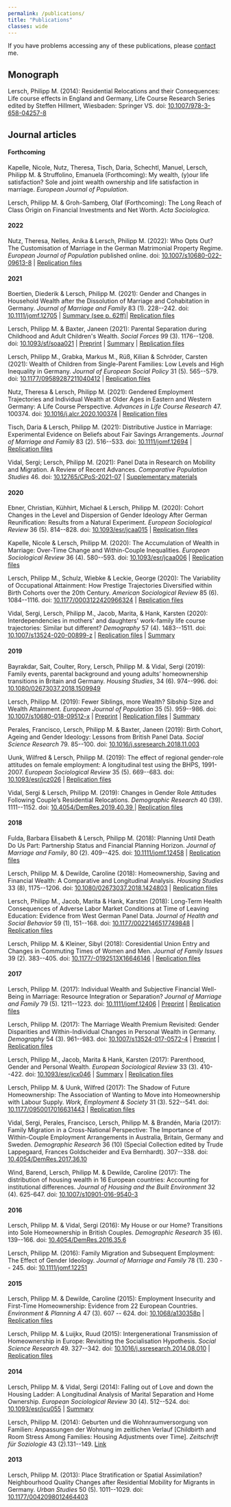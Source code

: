 ```yaml
---
permalink: /publications/
title: "Publications"
classes: wide
---
```


If you have problems accessing any of these publications, please [contact](/contact) me.

## Monograph

Lersch, Philipp M. (2014): Residential Relocations and their Consequences: Life course effects in England and Germany, Life Course Research Series edited by Steffen Hillmert, Wiesbaden: Springer VS. doi: [10.1007/978-3-658-04257-8](http://dx.doi.org/10.1007/978-3-658-04257-8) 

## Journal articles

#### Forthcoming

Kapelle, Nicole, Nutz, Theresa, Tisch, Daria, Schechtl, Manuel, Lersch, Philipp M. & Struffolino, Emanuela (Forthcoming): My wealth, (y)our life satisfaction? Sole and joint wealth ownership and life satisfaction in marriage. *European Journal of Population*.

Lersch, Philipp M. & Groh-Samberg, Olaf (Forthcoming): The Long Reach of Class Origin on Financial Investments and Net Worth. *Acta Sociologica*. 

#### 2022

Nutz, Theresa, Nelles, Anika & Lersch, Philipp M. (2022): Who Opts Out? The Customisation of Marriage in the German Matrimonial Property Regime. *European Journal of Population* published online. doi: [10.1007/s10680-022-09613-8](http://dx.doi.org/10.1007/s10680-022-09613-8) \| [Replication files](https://osf.io/uet85/) 

#### 2021

Boertien, Diederik & Lersch, Philipp M. (2021): Gender and Changes in Household Wealth after the Dissolution of Marriage and Cohabitation in Germany. *Journal of Marriage and Family* 83 (1). 228--242. doi: [10.1111/jomf.12705](http://dx.doi.org/10.1111/jomf.12705) \| [Summary (see p. 62ff)](https://www.neodemos.info/wp-content/uploads/2021/05/50anni-divorzio-ok-2.pdf)\| [Replication files](https://doi.org/10.17605/OSF.IO/GTKH7) 

Lersch, Philipp M. & Baxter, Janeen (2021): Parental Separation during Childhood and Adult Children's Wealth. *Social Forces* 99 (3). 1176--1208.  doi: [10.1093/sf/soaa021](http://dx.doi.org/10.1093/sf/soaa021) \| [Preprint](https://www.lifecoursecentre.org.au/wp-content/uploads/2018/06/2015-15-LCC-Working-Paper-Lersch-and-Baxter.pdf) \| [Summary](https://www.childandfamilyblog.com/child-development/how-divorce-affects-childrens-wealth-ability-to-earn/) \| [Replication files](https://osf.io/efh5x/) 

Lersch, Philipp M., Grabka, Markus M., Rüß, Kilian & Schröder, Carsten (2021): Wealth of Children from Single-Parent Families: Low Levels and High Inequality in Germany. *Journal of European Social Policy* 31 (5). 565--579. doi: [10.1177/09589287211040412](http://dx.doi.org/10.1177/09589287211040412) \| [Replication files](https://OSF.IO/YTGM8) 

Nutz, Theresa & Lersch, Philipp M. (2021): Gendered Employment Trajectories and Individual Wealth at Older Ages in Eastern and Western Germany: A Life Course Perspective. *Advances in Life Course Research* 47. 100374. doi: [10.1016/j.alcr.2020.100374](http://dx.doi.org/10.1016/j.alcr.2020.100374) \| [Replication files](https://osf.io/49nh6/) 

Tisch, Daria & Lersch, Philipp M. (2021): Distributive Justice in Marriage: Experimental Evidence on Beliefs about Fair Savings Arrangements. *Journal of Marriage and Family* 83 (2). 516--533. doi: [10.1111/jomf.12694](http://dx.doi.org/10.1111/jomf.12694) \| [Replication files](https://osf.io/h4uvb/) 

Vidal, Sergi; Lersch, Philipp M. (2021): Panel Data in Research on Mobility and Migration. A Review of Recent Advances. *Comparative Population Studies* 46. doi: [10.12765/CPoS-2021-07](http://dx.doi.org/10.12765/CPoS-2021-07) \| [Supplementary materials](https://osf.io/nzbj8/) 


#### 2020

Ebner, Christian, Kühhirt, Michael & Lersch, Philipp M. (2020): Cohort Changes in the Level and Dispersion of Gender Ideology After German Reunification: Results from a Natural Experiment. *European Sociological Review* 36 (5). 814--828. doi: [10.1093/esr/jcaa015](https://academic.oup.com/esr/advance-article/doi/10.1093/esr/jcaa015/5825421?guestAccessKey=753b0df7-7880-4abb-bd5a-23a60b76a910) \| [Replication files](https://doi.org/10.17605/OSF.IO/836VM) 

Kapelle, Nicole & Lersch, Philipp M. (2020): The Accumulation of Wealth in Marriage: Over-Time Change and Within-Couple Inequalities. *European Sociological Review* 36 (4). 580--593. doi: [10.1093/esr/jcaa006](https://academic.oup.com/esr/advance-article/doi/10.1093/esr/jcaa006/5753972?guestAccessKey=bb96271f-1ff7-426b-a09c-dfb29ef16331) \| [Replication files](https://osf.io/7q9fk/) 

Lersch, Philipp M., Schulz, Wiebke & Leckie, George (2020): The Variability of Occupational Attainment: How Prestige Trajectories Diversified within Birth Cohorts over the 20th Century. *American Sociological Review* 85 (6). 1084--1116. doi: [10.1177/0003122420966324](http://dx.doi.org/10.1177/0003122420966324) \| [Replication files](https://doi.org/10.17605/OSF.IO/DEHX7)

Vidal, Sergi, Lersch, Philipp M., Jacob, Marita, & Hank, Karsten (2020): Interdependencies in mothers' and daughters' work-family life course trajectories: Similar but different? *Demography* 57 (4). 1483--1511. doi: [10.1007/s13524-020-00899-z](http://dx.doi.org/10.1007/s13524-020-00899-z) \| [Replication files](https://doi.org/10.17605/OSF.IO/EFXWQ) \| [Summary](https://www.niussp.org/gender-issues/intergenerational-transmission-of-womens-life-courses-in-germany/)

#### 2019

Bayrakdar, Sait, Coulter, Rory, Lersch, Philipp M. & Vidal, Sergi (2019): Family events, parental background and young adults’ homeownership transitions in Britain and Germany. *Housing Studies*, 34 (6). 974--996. doi: [10.1080/02673037.2018.1509949](https://doi.org/10.1080/02673037.2018.1509949)

Lersch, Philipp M. (2019): Fewer Siblings, more Wealth? Sibship Size and Wealth Attainment. *European Journal of Population* 35 (5). 959--986. doi: [10.1007/s10680-018-09512-x](https://doi.org/10.1007/s10680-018-09512-x) \| [Preprint](https://osf.io/preprints/socarxiv/9hy6x) \| [Replication files](http://doi.org/10.17605/OSF.IO/S62ED) \| [Summary](https://www.niussp.org/family-and-households/more-siblings-less-wealth-in-todays-germany/)

Perales, Francisco, Lersch, Philipp M. & Baxter, Janeen (2019): Birth Cohort, Ageing and Gender Ideology: Lessons from British Panel Data. *Social Science Research* 79. 85--100. doi: [10.1016/j.ssresearch.2018.11.003](https://doi.org/10.1016/j.ssresearch.2018.11.003)
	
Uunk, Wilfred & Lersch, Philipp M. (2019): The effect of regional gender-role attitudes on female employment: A longitudinal test using the BHPS, 1991-2007. *European Sociological Review* 35 (5). 669--683. doi: [10.1093/esr/jcz026](http://dx.doi.org/10.1093/esr/jcz026) \| [Replication files](https://osf.io/kr2yb/) 

Vidal, Sergi & Lersch, Philipp M. (2019): Changes in Gender Role Attitudes Following Couple’s Residential Relocations. *Demographic Research* 40 (39). 1111--1152. doi: [10.4054/DemRes.2019.40.39 ](http://dx.doi.org/10.4054/DemRes.2019.40.39) \| [Replication files](https://osf.io/v6nw8/) 

#### 2018

Fulda, Barbara Elisabeth & Lersch, Philipp M.  (2018): Planning Until Death Do Us Part: Partnership Status and Financial Planning Horizon. *Journal of Marriage and Family*, 80 (2). 409--425. doi: [10.1111/jomf.12458](https://doi.org/10.1111/jomf.12458) \| [Replication files](http://osf.io/grp8t) 

Lersch, Philipp M. & Dewilde, Caroline (2018): Homeownership, Saving and Financial Wealth: A Comparative and Longitudinal Analysis. *Housing Studies* 33 (8), 1175--1206. doi: [10.1080/02673037.2018.1424803](https://doi.org/10.1080/02673037.2018.1424803) \| [Replication files](http://osf.io/asdpy) 

Lersch, Philipp M., Jacob, Marita & Hank, Karsten (2018): Long-Term Health Consequences of Adverse Labor Market Conditions at Time of Leaving Education: Evidence from West German Panel Data. *Journal of Health and Social Behavior* 59 (1), 151--168. doi: [10.1177/0022146517749848](https://doi.org/10.1177/0022146517749848) \| [Replication files](http://osf.io/hn9pv) 

Lersch, Philipp M. & Kleiner, Sibyl (2018): Coresidential Union Entry and Changes in Commuting Times of Women and Men. *Journal of Family Issues* 39 (2). 383--405. doi: [10.1177/\-0192513X16646146](http://dx.doi.org/10.1177/0192513X16646146) \| [Replication files](https://doi.org/10.17605/OSF.IO/RYZ5P)

#### 2017

Lersch, Philipp M. (2017): Individual Wealth and Subjective Financial Well-Being in Marriage: Resource Integration or Separation? *Journal of Marriage and Family* 79 (5). 1211--1223. doi: [10.1111/jomf.12406](http://dx.doi.org/10.1111/jomf.12406) \| [Preprint](https://osf.io/rmu5p/) \| [Replication files](http://osf.io/uqejn) 

Lersch, Philipp M. (2017): The Marriage Wealth Premium Revisited: Gender Disparities and Within-Individual Changes in Personal Wealth in Germany. *Demography* 54 (3). 961--983. doi: [10.1007/s13524-017-0572-4](http://dx.doi.org/10.1007/s13524-017-0572-4) \| [Preprint](https://osf.io/preprints/socarxiv/yqgdm/) \| [Replication files](http://osf.io/4epv8) 

Lersch, Philipp M., Jacob, Marita & Hank, Karsten (2017): Parenthood, Gender and Personal Wealth. *European Sociological Review* 33 (3). 410--422. doi: [10.1093/esr/jcx046](http://dx.doi.org/10.1093/esr/jcx046) \| [Summary](https://theconversation.com/study-mothers-are-less-wealthy-than-women-without-children-76193) \| [Replication files](https://osf.io/ndx9w/) 

Lersch, Philipp M. & Uunk, Wilfred (2017): The Shadow of Future Homeownership: The Association of Wanting to Move into Homeownership with Labour Supply. *Work, Employment & Society* 31 (3). 522--541. doi: [10.1177/0950017016631443](http://dx.doi.org/10.1177/0950017016631443) \| [Replication files](http://dx.doi.org/10.17605/OSF.IO/ZBJGD)

Vidal, Sergi, Perales, Francisco, Lersch, Philipp M. & Brandén, Maria (2017): Family Migration in a Cross-National Perspective: The Importance of Within-Couple Employment Arrangements in Australia, Britain, Germany and Sweden. *Demographic Research* 36 (10) (Special Collection edited by Trude Lappegaard, Frances Goldscheider and Eva Bernhardt). 307--338. doi: [10.4054/DemRes.2017.36.10](http://dx.doi.org/10.4054/DemRes.2017.36.10) 

Wind, Barend, Lersch, Philipp M. & Dewilde, Caroline (2017): The distribution of housing wealth in 16 European countries: Accounting for institutional differences. *Journal of Housing and the Built Environment* 32 (4). 625-647. doi: [10.1007/s10901-016-9540-3](http://link.springer.com/article/10.1007/s10901-016-9540-3) 

#### 2016

Lersch, Philipp M. & Vidal, Sergi (2016): My House or our Home? Transitions into Sole Homeownership in British Couples. *Demographic Research* 35 (6). 139--166. doi: [10.4054/DemRes.2016.35.6](http://dx.doi.org/10.4054/DemRes.2016.35.6) 

Lersch, Philipp M. (2016): Family Migration and Subsequent Employment: The Effect of Gender Ideology. *Journal of Marriage and Family* 78 (1). 230 -- 245. doi: [10.1111/jomf.12251](http://dx.doi.org/10.1111/jomf.12251) 

#### 2015

Lersch, Philipp M. & Dewilde, Caroline (2015): Employment Insecurity and First-Time Homeownership: Evidence from 22 European Countries. *Environment & Planning A* 47 (3). 607 -- 624. doi: [10.1068/a130358p](http://dx.doi.org/10.1068/a130358p) \| [Replication files](http://dx.doi.org/10.17605/OSF.IO/93QWD)

Lersch, Philipp M. & Luijkx, Ruud (2015): Intergenerational Transmission of Homeownership in Europe: Revisiting the Socialisation Hypothesis. *Social Science Research* 49. 327--342. doi: [10.1016/j.ssresearch.2014.08.010](http://dx.doi.org/10.1016/j.ssresearch.2014.08.010) \| [Replication files](http://dx.doi.org/10.17605/OSF.IO/URHSF)

#### 2014

Lersch, Philipp M. & Vidal, Sergi (2014): Falling out of Love and down the Housing Ladder: A Longitudinal Analysis of Marital Separation and Home Ownership. *European Sociological Review* 30 (4). 512--524. doi: [10.1093/esr/jcu055](http://esr.oxfordjournals.org/content/30/4/512.full.pdf) \| [Summary](http://www.population-europe.eu/pop-digest/falling-out-love-and-down-housing-ladder) 

Lersch, Philipp M. (2014): Geburten und die Wohnraumversorgung von Familien: Anpassungen der Wohnung im zeitlichen Verlauf  [Childbirth and Room Stress Among Families: Housing Adjustments over Time]. *Zeitschrift für Soziologie* 43 (2).131--149. [Link](http://www.zfs-online.org/index.php/zfs/article/view/3163) 

#### 2013
	
Lersch, Philipp M. (2013): Place Stratification or Spatial Assimilation? Neighbourhood Quality Changes after Residential Mobility for Migrants in Germany. *Urban Studies* 50 (5). 1011--1029. doi: [10.1177/0042098012464403](http://dx.doi.org/10.1177/0042098012464403) 
